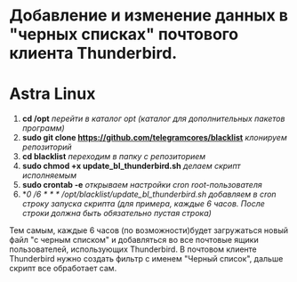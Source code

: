 # Добавление и изменение данных в "черных списках" почтового клиента Thunderbird.

# Astra Linux 
1. **cd /opt**                                                          *перейти в каталог opt (каталог для дополнительных пакетов программ)*
2. **sudo git clone https://github.com/telegramcores/blacklist**        *клонируем репозиторий*
3. **cd blacklist**                                                     *переходим в папку с репозиторием*
4. **sudo chmod +x update_bl_thunderbird.sh**                           *делаем скрипт исполняемым*
5. **sudo crontab -e**                                                  *открываем настройки cron root-пользователя*
6. **0 */6 * * * /opt/blacklist/update_bl_thunderbird.sh**              *добавляем в cron строку запуска скрипта (для примера, каждые 6 часов. После строки должна быть обязательно пустая строка)*

Тем самым, каждые 6 часов (по возможности)будет загружаться новый файл "с черным списком" и добавляться во все почтовые ящики пользователей, использующих Thunderbird.
В почтовом клиенте Thunderbird нужно создать фильтр с именем "Черный список", дальше скрипт все обработает сам.
